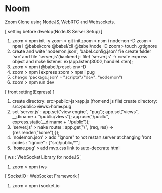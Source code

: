 # Noom

Zoom Clone using NodeJS, WebRTC and Websockets.

[ setting before develop(NodeJS Server Setup) ]

1.  zoom > npm init -y
    zoom > git init
    zoom > npm i nodemon -D
    zoom > npm i @babel/core @babel/cli @babel/node -D
    zoom > touch .gitignore
2.  create and write 'nodemon.json', 'babel.config.json' file
    create folder 'src' and file 'server.js'(backend js file)
    'server.js' -> create express object and make listener. ex)app.listen(3000, handleListen);
3.  zoom > npm i @babel/preset-env -D
4.  zoom > npm i express
    zoom > npm i pug
5.  change 'package.json' > "scripts":{"dev": "nodemon"}
6.  zoom > npm run dev

[ front setting(Express) ]

1.  create directory: src>public>js>app.js (frontend js file)
    create directory: src>public>views>home.pug
2.  set 'server.js' :
    app.set("view engine", "pug");
    app.set("views", \_\_dirname + "/public/views");
    app.use("/public", express.static(\_\_dirname + "/public"));
3.  'server.js' > make router :
    app.get("/", (req, res) => {res.render("home");});
4.  'nodemon.json' > add "ignore" to not restart server at changing front codes :
    "ignore" : ["src/public/*"]
5.  'home.pug' > add mvp.css link to auto-decorate html

[ ws : WebSocket Library for nodeJS ]

1.  zoom > npm i ws

[ SocketIO : WebSocket Framework ]

1.  zoom > npm i socket.io

